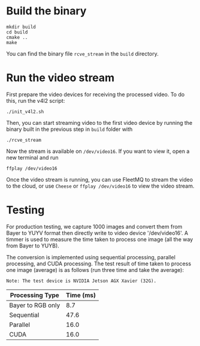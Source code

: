 # Build the binary
```
mkdir build
cd build
cmake ..
make
```

You can find the binary file `rcve_stream` in the `build` directory.

# Run the video stream

First prepare the video devices for receiving the processed video. To do this, run the v4l2 script:
```
./init_v4l2.sh
```

Then, you can start streaming video to the first video device by running the binary built in the previous step in `build` folder with
```
./rcve_stream
```

Now the stream is available on `/dev/video16`. If you want to view it, open a new terminal and run
```
ffplay /dev/video16
```

Once the video stream is running, you can use FleetMQ to stream the video to the cloud, or use `Cheese` or `ffplay /dev/video16` to view the video stream.

# Testing

For production testing, we capture 1000 images and convert them from Bayer to YUYV format then directly write to video device '/dev/video16'. A timmer is used to measure the time taken to process one image (all the way from Bayer to YUYB).

The conversion is implemented using sequential processing, parallel processing, and CUDA processing. The test result of time taken to process one image (average) is as follows (run three time and take the average):

    Note: The test device is NVIDIA Jetson AGX Xavier (32G).

|  Processing Type  | Time (ms) |
|-------------------|-----------|
| Bayer to RGB only | 8.7       |
| Sequential        | 47.6      |
| Parallel          | 16.0      |
| CUDA              | 16.0      |

